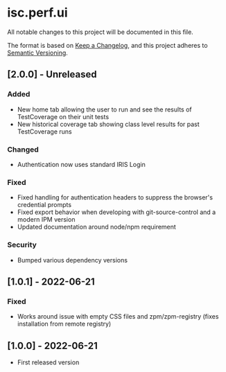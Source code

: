 # isc.perf.ui

All notable changes to this project will be documented in this file.

The format is based on [Keep a Changelog](https://keepachangelog.com/en/1.0.0/),
and this project adheres to [Semantic Versioning](https://semver.org/spec/v2.0.0.html).


## [2.0.0] - Unreleased

### Added 
- New home tab allowing the user to run and see the results of TestCoverage on their unit tests
- New historical coverage tab showing class level results for past TestCoverage runs 

### Changed
- Authentication now uses standard IRIS Login

### Fixed
- Fixed handling for authentication headers to suppress the browser's credential prompts
- Fixed export behavior when developing with git-source-control and a modern IPM version
- Updated documentation around node/npm requirement

### Security
- Bumped various dependency versions

## [1.0.1] - 2022-06-21
### Fixed
- Works around issue with empty CSS files and zpm/zpm-registry (fixes installation from remote registry)

## [1.0.0] - 2022-06-21
- First released version

